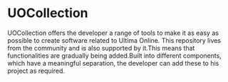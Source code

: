 # UOCollection

UOCollection offers the developer a range of tools to make it as easy as possible to create software related to Ultima Online. This repository lives from the community and is also supported by it.This means that functionalities are gradually being added.Built into different components, which have a meaningful separation, the developer can add these to his project as required.
